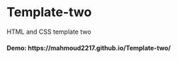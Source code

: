 # Template-two
HTML and CSS template two
<h4> Demo: https://mahmoud2217.github.io/Template-two/</h4>
